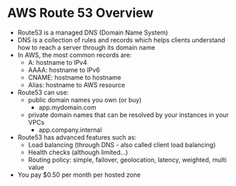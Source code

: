 # AWS Route 53 Overview

* Route53 is a managed DNS (Domain Name System)
* DNS is a collection of rules and records which helps clients understand how to reach a server through its domain name
* In AWS, the most common records are:
  * A: hostname to IPv4
  * AAAA: hostname to IPv6
  * CNAME: hostname to hostname
  * Alias: hostname to AWS resource
* Route53 can use:
  * public domain names you own (or buy)
    * app.mydomain.com
  * private domain names that can be resolved by your instances in your VPCs
    * app.company.internal
* Route53 has advanced features such as:
  * Load balancing (through DNS - also called client load balancing)
  * Health checks (although limited...)
  * Routing policy: simple, failover, geolocation, latency, weighted, multi value
* You pay $0.50 per month per hosted zone

